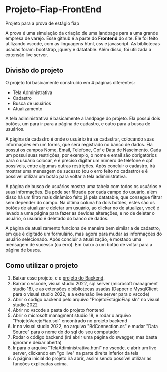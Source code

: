 # Projeto-Fiap-FrontEnd
Projeto para a prova de estágio fiap

A prova é uma simulação da criação de uma landpage para a uma grande empresa de varejo. Esse github é a parte do **Frontend** do site. Ele foi feito utilizando vscode, com as linguagens html, css e javascript. As bibliotecas usadas foram: bootstrap, jquery e datatable. Além disso, foi utilizada a extensão live server.

## Divisão do projeto
O projeto foi basicamente construído em 4 páginas diferentes:
* Tela Administrativa
* Cadastro
* Busca de usuários
* Atualizamento

A tela adiministrativa é basicamente a landpage do projeto. Ela possui dois botões, um para ir para a página de cadastro, e outro para a busca de usuários.

A página de cadastro é onde o usuário irá se cadastrar, colocando suas informações em um forms, que será registrado no banco de dados. Ela possui os campos Nome, Email, Telefone, Cpf e Data de Nascimento. Cada um possui suas restrições, por exemplo, o nome e email são obrigatórios para o usuário colocar, e é preciso digitar um número de telefone e cpf possíveis, entre algumas outras restrições. Após concluir o cadastro, irá mostrar uma mensagem de sucesso (ou o erro feito no cadastro) e é possivel utilizar um botão para voltar a tela adiministrativa.

A página de busca de usuários mostra uma tabela com todos os usuários e suas informações. Ela pode ser filtrada por cada campo do usuário, além disso há um filtro mais dinâmico feito já pela datatable, que consegue filtrar sem depender do campo. Na última coluna há dois botões, estes são os botões de atualizar e deletar um usuário, ao clickar no de atualizar, você é levado a uma página para fazer as devidas alterações, e no de deletar o usuário, o usuário é deletado do banco de dados.

A página de atualizamento funciona de maneira bem similar a de cadastro, em que é digitado um formulário, mas agora para mudar as informações do usuário selecionado. Após concluir a atualização, é mostado uma mensagem de sucesso (ou erro). Em baixo a um botão de voltar para a página de busca.

## Como utilizar o projeto

1. Baixar esse projeto, e o [projeto do Backend](https://github.com/LuccaRh/Projeto-Fiap).
2. Baixar o vscode, visual studio 2022, sql server (microsoft managment studio 18), e as extensões e bibliotecas usadas (Dapper e MysqlClient para o visual studio 2022, e a extensão live server para o vscode)
3. Abrir o código backend pelo arquivo "ProjetoEstágioFiap.sln" no visual studio 2022
4. Abrir no vscode a pasta do projeto frontend
5. Abrir o microsoft managment studio 18, e rodar o arquivo "ProjetoVarejoFiap.sql" encontrado no projeto backend
6. Ir no visual studio 2022, no arquivo "BdConnection.cs" e mudar "Data Source" para o nome do do sql do seu computador
7. Rodar o código backend (irá abrir uma página do swagger, mas basta ignorar e deixar aberta)
8. Ir para o arquivo "TelaAdiministrativa.html" no vscode, e abrir um live server, clickando em "go live" na parte direita inferior da tela 
9. A página inicial do projeto irá abrir, assim sendo possível utilizar as funções explicadas acima.
